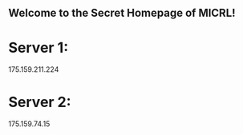 ## Welcome to the Secret Homepage of MICRL!
# Server 1:
175.159.211.224
# Server 2:
175.159.74.15







